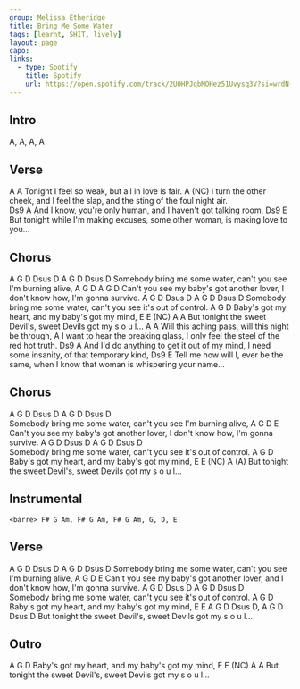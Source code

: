 ```yaml
---
group: Melissa Etheridge
title: Bring Me Some Water
tags: [learnt, SHIT, lively]
layout: page
capo: 
links: 
  - type: Spotify
    title: Spotify
    url: https://open.spotify.com/track/2U0HPJqbMOHez51Uvysq3V?si=wrdN-xViSbaIYfYu7MTo-Q
---
```


## Intro

A, A, A, A

## Verse

 A A
Tonight I feel so weak, but all in love is fair.
 A (NC)
I turn the other cheek, and I feel the slap, and the sting of the foul night air.  
Ds9 A
And I know, you're only human, and I haven't got talking room,
 Ds9 E
But tonight while I'm making excuses, some other woman, is making love to you...

## Chorus

A G D Dsus D A G D Dsus D
Somebody bring me some water, can't you see I'm burning alive,
A G D A G D
Can't you see my baby's got another lover, I don't know how, I'm gonna survive.
A G D Dsus D A G D Dsus D
Somebody bring me some water, can't you see it's out of control.
A G D
Baby's got my heart, and my baby's got my mind,
 E E (NC) A A
But tonight the sweet Devil's, sweet Devils got my s o u l...
 A A
Will this aching pass, will this night be through,
 A
I want to hear the breaking glass, I only feel the steel of the red hot truth. 
 Ds9 A
And I'd do anything to get it out of my mind, I need some insanity, of that temporary kind, 
Ds9 E
Tell me how will I, ever be the same, when I know that woman is whispering your name...

## Chorus

A G D Dsus D A G D Dsus D  
Somebody bring me some water, can't you see I'm burning alive,
A G D E
Can't you see my baby's got another lover, I don't know how, I'm gonna survive.
A G D Dsus D A G D Dsus D  
Somebody bring me some water, can't you see it's out of control.
A G D
Baby's got my heart, and my baby's got my mind,
 E E (NC) A (A)
But tonight the sweet Devil's, sweet Devils got my s o u l...

## Instrumental

```chordpro
<barre> F# G Am, F# G Am, F# G Am, G, D, E
```

## Verse

A G D Dsus D A G D Dsus D
Somebody bring me some water, can't you see I'm burning alive, 
A G D E
Can't you see my baby's got another lover, and I don't know how, I'm gonna survive. 
A G D Dsus D A G D Dsus D  
Somebody bring me some water, can't you see it's out of control.
 A G D
Baby's got my heart, and my baby's got my mind,
 E E A G D Dsus D, A G D Dsus D 
But tonight the sweet Devil's, sweet Devils got my s o u l...

## Outro

A G D
Baby's got my heart, and my baby's got my mind,
 E E (NC) A A
But tonight the sweet Devil's, sweet Devils got my s o u l...
